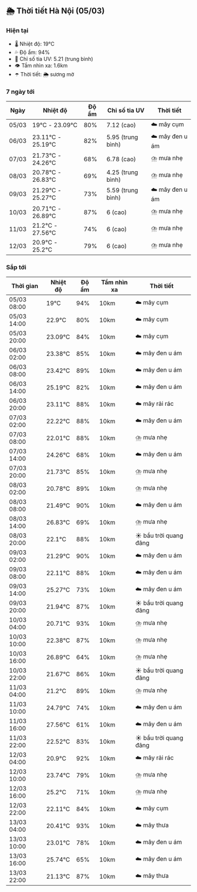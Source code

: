 ## 🌦️ Thời tiết Hà Nội (05/03)

### Hiện tại

- 🌡️ Nhiệt độ: 19℃
- 💦 Độ ẩm: 94%
- 🌟 Chỉ số tia UV: 5.21 (trung bình)
- 👁️ Tầm nhìn xa: 1.6km
- ☂️ Thời tiết: 🌦️ sương mờ

### 7 ngày tới

| Ngày | Nhiệt độ | Độ ẩm | Chỉ số tia UV | Thời tiết |
| --- | --- | --- | --- | --- |
| 05/03 | 19℃ - 23.09℃ | 80% | 7.12 (cao) | ☁️ mây cụm |
| 06/03 | 23.11℃ - 25.19℃ | 82% | 5.95 (trung bình) | ☁️ mây đen u ám |
| 07/03 | 21.73℃ - 24.26℃ | 68% | 6.78 (cao) | ⛈️ mưa nhẹ |
| 08/03 | 20.78℃ - 26.83℃ | 69% | 4.25 (trung bình) | ⛈️ mưa nhẹ |
| 09/03 | 21.29℃ - 25.27℃ | 73% | 5.59 (trung bình) | ☁️ mây đen u ám |
| 10/03 | 20.71℃ - 26.89℃ | 87% | 6 (cao) | ⛈️ mưa nhẹ |
| 11/03 | 21.2℃ - 27.56℃ | 74% | 6 (cao) | ⛈️ mưa nhẹ |
| 12/03 | 20.9℃ - 25.2℃ | 79% | 6 (cao) | ⛈️ mưa nhẹ |

### Sắp tới

| Thời gian | Nhiệt độ | Độ ẩm | Tầm nhìn xa | Thời tiết |
| --- | --- | --- | --- | --- |
| 05/03 08:00 | 19℃ | 94% | 10km | ☁️ mây cụm |
| 05/03 14:00 | 22.9℃ | 80% | 10km | ☁️ mây cụm |
| 05/03 20:00 | 23.09℃ | 84% | 10km | ☁️ mây cụm |
| 06/03 02:00 | 23.38℃ | 85% | 10km | ☁️ mây đen u ám |
| 06/03 08:00 | 23.42℃ | 89% | 10km | ☁️ mây đen u ám |
| 06/03 14:00 | 25.19℃ | 82% | 10km | ☁️ mây đen u ám |
| 06/03 20:00 | 23.11℃ | 88% | 10km | ☁️ mây rải rác |
| 07/03 02:00 | 22.22℃ | 88% | 10km | ☁️ mây đen u ám |
| 07/03 08:00 | 22.01℃ | 88% | 10km | ⛈️ mưa nhẹ |
| 07/03 14:00 | 24.26℃ | 68% | 10km | ☁️ mây đen u ám |
| 07/03 20:00 | 21.73℃ | 85% | 10km | ⛈️ mưa nhẹ |
| 08/03 02:00 | 20.78℃ | 89% | 10km | ⛈️ mưa nhẹ |
| 08/03 08:00 | 21.49℃ | 90% | 10km | ☁️ mây đen u ám |
| 08/03 14:00 | 26.83℃ | 69% | 10km | ⛈️ mưa nhẹ |
| 08/03 20:00 | 22.1℃ | 88% | 10km | ☀️ bầu trời quang đãng |
| 09/03 02:00 | 21.29℃ | 90% | 10km | ☁️ mây đen u ám |
| 09/03 08:00 | 22.11℃ | 88% | 10km | ☁️ mây đen u ám |
| 09/03 14:00 | 25.27℃ | 73% | 10km | ☁️ mây đen u ám |
| 09/03 20:00 | 21.94℃ | 87% | 10km | ☀️ bầu trời quang đãng |
| 10/03 04:00 | 20.71℃ | 93% | 10km | ⛈️ mưa nhẹ |
| 10/03 10:00 | 22.38℃ | 87% | 10km | ⛈️ mưa nhẹ |
| 10/03 16:00 | 26.89℃ | 64% | 10km | ⛈️ mưa nhẹ |
| 10/03 22:00 | 21.67℃ | 86% | 10km | ☀️ bầu trời quang đãng |
| 11/03 04:00 | 21.2℃ | 89% | 10km | ⛈️ mưa nhẹ |
| 11/03 10:00 | 24.79℃ | 74% | 10km | ☁️ mây đen u ám |
| 11/03 16:00 | 27.56℃ | 61% | 10km | ☁️ mây đen u ám |
| 11/03 22:00 | 22.52℃ | 83% | 10km | ☀️ bầu trời quang đãng |
| 12/03 04:00 | 20.9℃ | 92% | 10km | ☁️ mây rải rác |
| 12/03 10:00 | 23.74℃ | 79% | 10km | ⛈️ mưa nhẹ |
| 12/03 16:00 | 25.2℃ | 71% | 10km | ⛈️ mưa nhẹ |
| 12/03 22:00 | 22.11℃ | 84% | 10km | ☁️ mây cụm |
| 13/03 04:00 | 20.41℃ | 93% | 10km | ☁️ mây thưa |
| 13/03 10:00 | 23.01℃ | 78% | 10km | ☁️ mây đen u ám |
| 13/03 16:00 | 25.74℃ | 65% | 10km | ☁️ mây đen u ám |
| 13/03 22:00 | 21.13℃ | 87% | 10km | ☁️ mây thưa |
